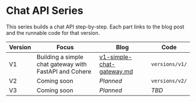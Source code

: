 # Chat API Series

This series builds a chat API step-by-step. Each part links to the blog post and the runnable code for that version.

| Version | Focus | Blog | Code |
| --- | --- | --- | --- |
| V1 | Building a simple chat gateway with FastAPI and Cohere | [v1-simple-chat-gateway.md](v1-simple-chat-gateway.md) | `versions/v1/` |
| V2 | Coming soon | _Planned_ | `versions/v2/` |
| V3 | Coming soon | _Planned_ | _TBD_ |

